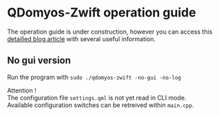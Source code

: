 # QDomyos-Zwift operation guide

The operation guide is under construction, however you can access this [detailled blog article](https://robertoviola.cloud/qdomyos-zwift-guide/) with several useful information.


## No gui version

Run the program with `sudo ./qdomyos-zwift -no-gui -no-log`

Attention !  
The configuration file `settings.qml` is not yet read in CLI mode.  
Available configuration switches can be retreived within `main.cpp`.


